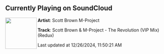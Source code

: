 ## Currently Playing on SoundCloud

[<img align="left" width="100" src="https://i1.sndcdn.com/artworks-wfFVBQSV7qCTzM5K-aOfH4A-t500x500.png">](https://soundcloud.com/m-project_suzumoto/a1540e95-612f-407e-9489-adc971674cab)

**Artist**: Scott Brown M-Project 

**Track**: Scott Brown & M-Project - The Revolution (VIP Mix) (Redux)

Last updated at 12/26/2024, 11:50:21 AM
